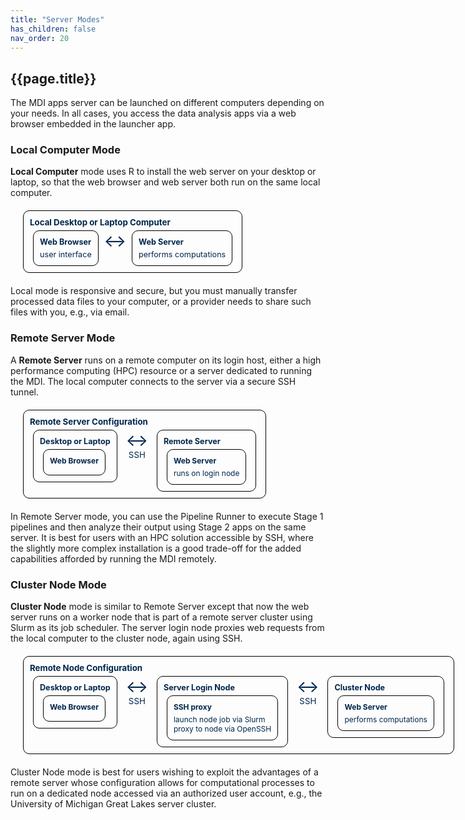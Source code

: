 ```yaml
---
title: "Server Modes"
has_children: false
nav_order: 20
---
```


## {{page.title}}

The MDI apps server can be launched on different computers
depending on your needs. In all cases, you access the data
analysis apps via a web browser embedded in the launcher app.

<style>
    .entityBox {
        border: 1px solid black;
        border-radius: 10px;
        padding: 10px;
        vertical-align: top;
        font-size: 0.95em;
        margin: auto;
        width: fit-content;
        white-space: nowrap;
        color: #00274C;
    }
    .entityBox p {
        margin: 0;
    }
    .entityBoxLabel {
        font-weight: bold;
        margin-bottom: 5px !important;
    }
    .outerBox {
        margin: 20px;
    }
    .inlineBox {
        display: inline-block;
        margin: 0 5px;
    }
    .diagramArrow {
        font-size: 2em;
        display: inline-block;
    }
</style>

### Local Computer Mode 

**Local Computer** mode uses R to install the web server
on your desktop or laptop, so that the web browser and web
server both run on the same local computer.

<div class="entityBox outerBox">
    <p class='entityBoxLabel'>Local Desktop or Laptop Computer</p>
    <div class="entityBox inlineBox">
        <p class='entityBoxLabel'>Web Browser</p>
        <p>user interface</p>
    </div>
    <div class="diagramArrow">&harr;</div>
    <div class="entityBox inlineBox">
        <p class='entityBoxLabel'>Web Server</p>
        <p>performs computations</p>
    </div>
</div>

Local mode is responsive and secure, but you must manually transfer 
processed data files to your computer, or a provider needs to share
such files with you, e.g., via email.

### Remote Server Mode 

A **Remote Server** runs on a 
remote computer on its login host, either a high performance computing (HPC) resource
or a server dedicated to running the MDI. 
The local computer connects to the server via a secure SSH
tunnel.

<div class="entityBox outerBox">
    <p class='entityBoxLabel'>Remote Server Configuration</p>
    <div class="entityBox inlineBox">
        <p class='entityBoxLabel'>Desktop or Laptop</p>
        <div class="entityBox inlineBox">
            <p class='entityBoxLabel'>Web Browser</p>
        </div>
    </div>
    <div class="inlineBox" style="text-align: center;">
        <div class="diagramArrow">&harr;</div>
        <div>SSH</div>
    </div>
    <div class="entityBox inlineBox">
        <p class='entityBoxLabel'>Remote Server</p>
        <div class="entityBox inlineBox">
            <p class='entityBoxLabel'>Web Server</p>
            <p>runs on login node</p>
        </div>
    </div>
</div>

In Remote Server mode, you can use the Pipeline Runner to
execute Stage 1 pipelines and then analyze their output using Stage 2 apps on the same server. It is best for users with an HPC solution accessible by SSH, where the slightly more complex
installation is a good trade-off for the added capabilities afforded by running the MDI remotely.

### Cluster Node Mode 

**Cluster Node** mode is similar to Remote Server except that now
the web server runs on a worker node that is part of a remote server cluster using Slurm as its job scheduler. The server login node proxies web requests from the local computer to the cluster node, again using SSH.

<div class="entityBox outerBox">
    <p class='entityBoxLabel'>Remote Node Configuration</p>
    <div class="entityBox inlineBox">
        <p class='entityBoxLabel'>Desktop or Laptop</p>
        <div class="entityBox inlineBox">
            <p class='entityBoxLabel'>Web Browser</p>
        </div>
    </div>
    <div class="inlineBox" style="text-align: center;">
        <div class="diagramArrow">&harr;</div>
        <div>SSH</div>
    </div>
    <div class="entityBox inlineBox">
        <p class='entityBoxLabel'>Server Login Node</p>
        <div class="entityBox inlineBox">
            <p class='entityBoxLabel'>SSH proxy</p>
            <p>launch node job via Slurm</p>            
            <p>proxy to node via OpenSSH</p>
        </div>
    </div>
    <div class="inlineBox" style="text-align: center;">
        <div class="diagramArrow">&harr;</div>
        <div>SSH</div>
    </div>
    <div class="entityBox inlineBox">
        <p class='entityBoxLabel'>Cluster Node</p>
        <div class="entityBox inlineBox">
            <p class='entityBoxLabel'>Web Server</p>
            <p>performs computations</p>
        </div>
    </div>
</div>

Cluster Node mode is best for users wishing to exploit the advantages of a remote
server whose configuration allows for computational processes to run on a dedicated node 
accessed via an authorized user account, e.g., the University of Michigan Great Lakes 
server cluster.
